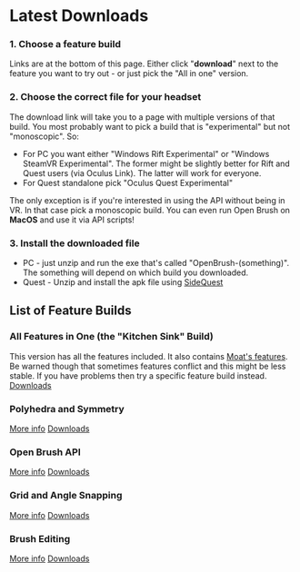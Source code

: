 # Latest Downloads

### 1. Choose a feature build

Links are at the bottom of this page. Either click "**download**" next to the feature you want to try out - or just pick the "All in one" version.

### 2. Choose the correct file for your headset

The download link will take you to a page with multiple versions of that build. You most probably want to pick a build that is "experimental" but not "monoscopic". So:

* For PC you want either "Windows Rift Experimental" or "Windows SteamVR Experimental". The former might be slightly better for Rift and Quest users \(via Oculus Link\). The latter will work for everyone.
* For Quest standalone pick "Oculus Quest Experimental"

The only exception is if you're interested in using the API without being in VR. In that case pick a monoscopic build. You can even run Open Brush on **MacOS** and use it via API scripts!

### 3. Install the downloaded file

* PC - just unzip and run the exe that's called "OpenBrush-\(something\)". The something will depend on which build you downloaded.
* Quest - Unzip and install the apk file using [SideQuest](https://sidequestvr.com/setup-howto) 

## List of Feature Builds

### All Features in One \(the "Kitchen Sink" Build\)

This version has all the features included. It also contains [Moat's features](../moats-experimental-builds.md). Be warned though that sometimes features conflict and this might be less stable. If you have problems then try a specific feature build instead.  [Downloads](https://nightly.link/IxxyXR/open-brush/workflows/build/integration)

### Polyhedra and Symmetry

[More info](polyhedra-and-symmetry.md)    [Downloads](https://nightly.link/IxxyXR/open-brush/workflows/build/features%2Fsymmetry)

### Open Brush API

[More info](open-brush-api/)    [Downloads](https://nightly.link/IxxyXR/open-brush/workflows/build/features%2Fhttp-api)

### Grid and Angle Snapping

[More info](grid-and-angle-snapping.md)    [Downloads](https://nightly.link/IxxyXR/open-brush/workflows/build/features%2Fsnapping)

### Brush Editing

[More info](brush-editing.md)    [Downloads](https://nightly.link/IxxyXR/open-brush/workflows/build/features%2Fbrush-editing)

